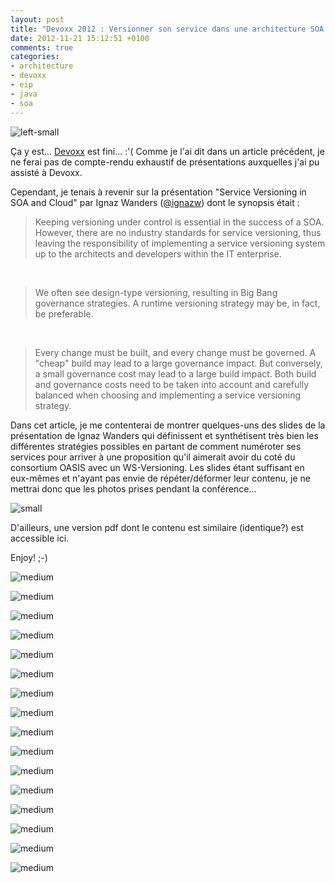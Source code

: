 ```yaml
---
layout: post
title: "Devoxx 2012 : Versionner son service dans une architecture SOA et/ou Cloud"
date: 2012-11-21 15:12:51 +0100
comments: true
categories: 
- architecture
- devoxx
- eip
- java
- soa
---
```

![left-small](http://1.bp.blogspot.com/-TdkQLPVtGoU/UKkTTw9Zn7I/AAAAAAAAAwM/kdDLDr0zwDw/s1600/devoxxLogo.png)


Ça y est... [Devoxx](http://devoxx.com/) est fini... :'(
Comme je l'ai dit dans un article précédent, je ne ferai pas de compte-rendu exhaustif de présentations auxquelles j'ai pu assisté à Devoxx.

Cependant, je tenais à revenir sur la présentation "Service Versioning in SOA and Cloud" par Ignaz Wanders ([@ignazw](https://twitter.com/ignazw)) dont le synopsis était :
>Keeping versioning under control is essential in the success of a SOA. However, there are no industry standards for service versioning, thus leaving the responsibility of implementing a service versioning system up to the architects and developers within the IT enterprise.

<br/>

>We often see design-type versioning, resulting in Big Bang governance strategies. A runtime versioning strategy may be, in fact, be preferable.

<br/>

>Every change must be built, and every change must be governed. A "cheap" build may lead to a large governance impact. But conversely, a small governance cost may lead to a large build impact. Both build and governance costs need to be taken into account and carefully balanced when choosing and implementing a service versioning strategy.

Dans cet article, je me contenterai de montrer quelques-uns des slides de la présentation de Ignaz Wanders qui définissent et synthétisent très bien les différentes stratégies possibles en partant de comment numéroter ses services pour arriver à une proposition qu'il aimerait avoir du coté du consortium OASIS avec un WS-Versioning. Les slides étant suffisant en eux-mêmes et n'ayant pas envie de répéter/déformer leur contenu, je ne mettrai donc que les photos prises pendant la conférence...

<!-- more -->

![small](http://3.bp.blogspot.com/-jQmsfBODkbk/UKwAQe5_3hI/AAAAAAAAAyI/U2o6JrWPC0A/s1600/_IMG_20121114_183004.jpg)

D'ailleurs, une version pdf dont le contenu est similaire (identique?) est accessible ici.

Enjoy! ;-)

![medium](http://4.bp.blogspot.com/-V3A7YsME1qc/UKv_rdwByZI/AAAAAAAAAww/dAFqcrxg9No/s1600/_IMG_20121114_180323.jpg)

![medium](http://1.bp.blogspot.com/-xbCED_gA8FI/UKv_u5wLLtI/AAAAAAAAAw4/ftroF40s15k/s1600/_IMG_20121114_180329.jpg)

![medium](http://4.bp.blogspot.com/-XgRKL4EkTAM/UKv_x_SQ17I/AAAAAAAAAxA/xFxPFfhuMvY/s1600/_IMG_20121114_180536.jpg)

![medium](http://1.bp.blogspot.com/-HVdfl4dxTkM/UKv_1JlCcsI/AAAAAAAAAxI/yc4CU7WU_64/s1600/_IMG_20121114_180815.jpg)

![medium](http://1.bp.blogspot.com/-EHMmEnybKBo/UKv_4XJenuI/AAAAAAAAAxQ/dIsguCfMjhw/s1600/_IMG_20121114_181020.jpg)

![medium](http://3.bp.blogspot.com/-Y4wEcftNOD8/UKv_8kw0TqI/AAAAAAAAAxY/w92mR9tPBoU/s1600/_IMG_20121114_181306.jpg)

![medium](http://4.bp.blogspot.com/-39pTw8YZvf0/UKv__6d0rNI/AAAAAAAAAxg/XFBaryDXQ5U/s1600/_IMG_20121114_181445.jpg)

![medium](http://1.bp.blogspot.com/-deIWO4ytlUU/UKwADCvsYGI/AAAAAAAAAxo/tWO4VBEzI6g/s1600/_IMG_20121114_182310.jpg)

![medium](http://4.bp.blogspot.com/-q8PAIg75_mU/UKwAFVcDg4I/AAAAAAAAAxw/ylFPvFhCyJM/s1600/_IMG_20121114_182732.jpg)

![medium](http://1.bp.blogspot.com/-6SCvJCOB0_A/UKwAI8wOZ1I/AAAAAAAAAx4/ffn8uhngv9A/s1600/_IMG_20121114_182754.jpg)

![medium](http://2.bp.blogspot.com/-LwnYPf2AUek/UKwAMZaiUKI/AAAAAAAAAyA/8VI-LkSn0Mg/s1600/_IMG_20121114_182903.jpg)

![medium](http://4.bp.blogspot.com/-nHjSNerL9nc/UKwAS7CkIhI/AAAAAAAAAyQ/8tXgU50Ohv0/s1600/_IMG_20121114_183054.jpg)

![medium](http://4.bp.blogspot.com/-aKBOUmyQc3g/UKwBv2ke-BI/AAAAAAAAAy4/-mtm_ERfCUk/s1600/_IMG_20121114_183135.jpg)

![medium](http://4.bp.blogspot.com/-7tcZYwkXHCY/UKwAZ-ouTlI/AAAAAAAAAyg/PqGdkqlXY_k/s1600/_IMG_20121114_183326.jpg)

![medium](http://1.bp.blogspot.com/-afWGOsx4Es4/UKwAcX7W76I/AAAAAAAAAyo/4g4lXp3N5JA/s1600/_IMG_20121114_183509.jpg)

![medium](http://3.bp.blogspot.com/-4i4O9yO_nSg/UKwAeejTZqI/AAAAAAAAAyw/9oa_EsrStMI/s1600/_IMG_20121114_183710.jpg)
